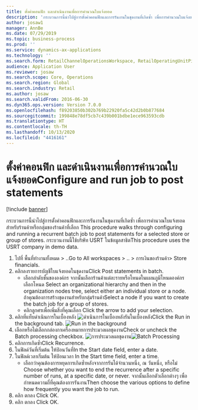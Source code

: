 ```yaml
---
title: ตั้งค่าคอนฟิก และดำเนินงานเพื่อการคำนวณใบแจ้งยอด
description: 'กระบวนการนี้นำไปสู่การตั้งค่าคอนฟิกและการรันงานในชุดงานที่เกิดซ้ำ เพื่อการคำนวณใบแจ้งยอดสำหรับร้านค้าหรือกลุ่มของร้านค้าที่เลือก '
author: josaw1
manager: AnnBe
ms.date: 07/29/2019
ms.topic: business-process
ms.prod: ''
ms.service: dynamics-ax-applications
ms.technology: ''
ms.search.form: RetailChannelOperationsWorkspace, RetailOperatingUnitPicker, SysRecurrence
audience: Application User
ms.reviewer: josaw
ms.search.scope: Core, Operations
ms.search.region: Global
ms.search.industry: Retail
ms.author: josaw
ms.search.validFrom: 2016-06-30
ms.dyn365.ops.version: Version 7.0.0
ms.openlocfilehash: f89203850b302b769b22920fa5c42d2b0b877684
ms.sourcegitcommit: 199848e78df5cb7c439b001bdbe1ece963593cdb
ms.translationtype: HT
ms.contentlocale: th-TH
ms.lasthandoff: 10/13/2020
ms.locfileid: "4416161"
---
```

# <a name="configure-and-run-job-to-post-statements"></a><span data-ttu-id="417a5-103">ตั้งค่าคอนฟิก และดำเนินงานเพื่อการคำนวณใบแจ้งยอด</span><span class="sxs-lookup"><span data-stu-id="417a5-103">Configure and run job to post statements</span></span>

[!include [banner](../includes/banner.md)]

<span data-ttu-id="417a5-104">กระบวนการนี้นำไปสู่การตั้งค่าคอนฟิกและการรันงานในชุดงานที่เกิดซ้ำ เพื่อการคำนวณใบแจ้งยอดสำหรับร้านค้าหรือกลุ่มของร้านค้าที่เลือก </span><span class="sxs-lookup"><span data-stu-id="417a5-104">This procedure walks through configuring and running a recurrent batch job to post statements for a selected store or group of stores.</span></span> <span data-ttu-id="417a5-105">กระบวนงานนี้ใช้บริษัท USRT ในข้อมูลสาธิต</span><span class="sxs-lookup"><span data-stu-id="417a5-105">This procedure uses the USRT company in demo data.</span></span>

1. <span data-ttu-id="417a5-106">ไปที่ พื้นที่ทำงานทั้งหมด > ..</span><span class="sxs-lookup"><span data-stu-id="417a5-106">Go to All workspaces > ..</span></span> <span data-ttu-id="417a5-107">> การเงินของร้านค้า</span><span class="sxs-lookup"><span data-stu-id="417a5-107">> Store financials.</span></span>
2. <span data-ttu-id="417a5-108">คลิกลงรายการบัญชีใบแจ้งยอดในชุดงาน</span><span class="sxs-lookup"><span data-stu-id="417a5-108">Click Post statements in batch.</span></span>
    * <span data-ttu-id="417a5-109">เลือกลำดับชั้นขององค์กร จากนั้นเลือกร้านค้าแต่ละรายหรือโหนดในแผนภูมิโหนดองค์กร เลือกโหนด </span><span class="sxs-lookup"><span data-stu-id="417a5-109">Select an organizational hierarchy and then in the organization nodes tree, select either an individual store or a node.</span></span> <span data-ttu-id="417a5-110">ถ้าคุณต้องการสร้างชุดงานสำหรับกลุ่มร้านค้า</span><span class="sxs-lookup"><span data-stu-id="417a5-110">Select a node if you want to create the batch job for a group of stores.</span></span>  
    * <span data-ttu-id="417a5-111">คลิกลูกศรเพื่อเพิ่มสิ่งที่คุณเลือก </span><span class="sxs-lookup"><span data-stu-id="417a5-111">Click the arrow to add your selection.</span></span>  
3. <span data-ttu-id="417a5-112">คลิกที่แท็บดำเนินการในเบื้องหลัง ![ดำเนินการในเบื้องหลังรันในเบื้องหลัง](../dev-itpro/media/runbackground.png "รันในแบบเบื้องหลัง")</span><span class="sxs-lookup"><span data-stu-id="417a5-112">Click the Run in the background tab. ![Run in the background](../dev-itpro/media/runbackground.png "Run in the background")</span></span> 
4. <span data-ttu-id="417a5-113">เลือกหรือไม่เลือกกล่องกาเครื่องหมายการประมวลผลชุดงาน</span><span class="sxs-lookup"><span data-stu-id="417a5-113">Check or uncheck the Batch processing checkbox.</span></span>
<span data-ttu-id="417a5-114">![การประมวลผลชุดงาน](../dev-itpro/media/batchprocessing.png "ชุดงานการประมวณผล & การเกิดซ้ำ ")</span><span class="sxs-lookup"><span data-stu-id="417a5-114">![Batch Processing](../dev-itpro/media/batchprocessing.png "Batch Processing & Recurrance")</span></span> 
5. <span data-ttu-id="417a5-115">คลิกการเกิดซ้ำ</span><span class="sxs-lookup"><span data-stu-id="417a5-115">Click Recurrence.</span></span>
6. <span data-ttu-id="417a5-116">ในฟิลด์วันที่เริ่มต้น ให้ป้อนวันที่</span><span class="sxs-lookup"><span data-stu-id="417a5-116">In the Start date field, enter a date.</span></span>
7. <span data-ttu-id="417a5-117">ในฟิลด์เวลาเริ่มต้น ให้ป้อนเวลา </span><span class="sxs-lookup"><span data-stu-id="417a5-117">In the Start time field, enter a time.</span></span>
    * <span data-ttu-id="417a5-118">เลือกว่าคุณต้องการหยุดการเกิดซ้ำหลังจากการรันได้จำนวนหนึ่ง, ณ วันหนึ่ง, หรือไม่ </span><span class="sxs-lookup"><span data-stu-id="417a5-118">Choose whether you want to end the recurrence after a specific number of runs, at a specific date, or never.</span></span> <span data-ttu-id="417a5-119">จากนั้นเลือกตัวเลือกต่างๆ เพื่อกำหนดความถี่ที่คุณต้องการรันงาน</span><span class="sxs-lookup"><span data-stu-id="417a5-119">Then choose the various options to define how frequently you want the job to run.</span></span>  
8. <span data-ttu-id="417a5-120">คลิก ตกลง </span><span class="sxs-lookup"><span data-stu-id="417a5-120">Click OK.</span></span>
9. <span data-ttu-id="417a5-121">คลิก ตกลง </span><span class="sxs-lookup"><span data-stu-id="417a5-121">Click OK.</span></span>

